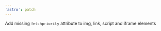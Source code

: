 ```yaml
---
'astro': patch
---
```


Add missing `fetchpriority` attribute to img, link, script and iframe elements
